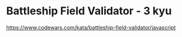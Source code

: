 # Battleship Field Validator - 3 kyu

https://www.codewars.com/kata/battleship-field-validator/javascript
